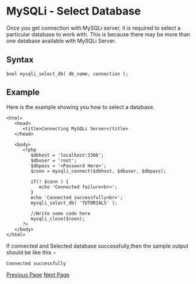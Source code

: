 # MySQLi - Select Database
Once you get connection with MySQLi server, it is required to select a particular database to work with. This is because there may be more than one database available with MySQLi Server.

## Syntax
```
bool mysqli_select_db( db_name, connection );
```


## Example
Here is the example showing you how to select a database.

```
<html>
   <head>
      <title>Connecting MySQLi Server</title>
   </head>

   <body>
      <?php
         $dbhost = 'localhost:3306';
         $dbuser = 'root';
         $dbpass = '<Password Here>';
         $conn = mysqli_connect($dbhost, $dbuser, $dbpass);
   
         if(! $conn ) {
            echo 'Connected failure<br>';
         }
         echo 'Connected successfully<br>';
         mysqli_select_db( 'TUTORIALS' );
   
         //Write some code here
         mysqli_close($conn);
      ?>
   </body>
</html>
```
If connected and Selected database successfully,then the sample output should be like this −

```
Connected successfully
```

[Previous Page](../mysqli/mysqli_drop_database.md) [Next Page](../mysqli/mysqli_data_types.md) 
